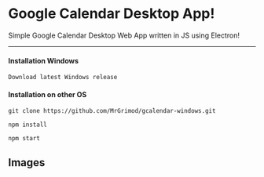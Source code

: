 Google Calendar Desktop App!
===================

Simple Google Calendar Desktop Web App written in JS using Electron! 

----------
#### <i class="icon-down-big"></i> Installation Windows

	Download latest Windows release

#### <i class="icon-down-big"></i> Installation on other OS

	git clone https://github.com/MrGrimod/gcalendar-windows.git

  	npm install

	npm start


Images
-------------------
